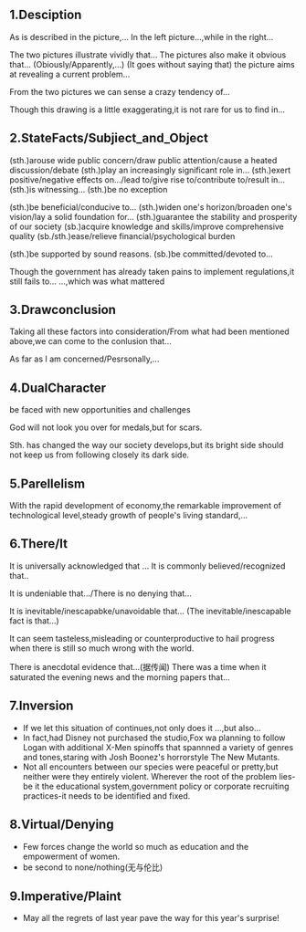 ## 1.Desciption

As is described in the picture,...
In the left picture...,while in the right...

The two pictures illustrate vividly that...
The pictures also make it obvious that...
(Obiously/Apparently,...)
(It goes without saying that) the picture aims at revealing a current problem...

From the two pictures we can sense a crazy tendency of...

Though this drawing is a little exaggerating,it is not rare for us to find in...

## 2.StateFacts/Subjiect_and_Object

(sth.)arouse wide public concern/draw public attention/cause a heated discussion/debate
(sth.)play an increasingly significant role in...
(sth.)exert positive/negative effects on.../lead to/give rise to/contribute to/result in...
(sth.)is witnessing... 
(sth.)be no exception

(sth.)be beneficial/conducive to...
(sth.)widen one's horizon/broaden one's vision/lay a solid foundation for...
(sth.)guarantee the stability and prosperity of our society
(sb.)acquire knowledge and skills/improve  comprehensive quality
(sb./sth.)ease/relieve financial/psychological burden

(sth.)be supported by sound reasons.
(sb.)be committed/devoted to...

Though the government has already taken pains to implement regulations,it still fails to...
...,which was what mattered 

## 3.Drawconclusion

Taking all these factors into consideration/From what had been mentioned above,we can come to the conlusion that...

As far as I am concerned/Pesrsonally,...

## 4.DualCharacter

be faced with new opportunities and challenges

God will not look you over for medals,but for scars.

Sth. has changed the way our society develops,but its bright side should not keep us from following closely its dark side.

## 5.Parellelism

With the rapid development of economy,the remarkable improvement of technological level,steady growth of people's living standard,...

## 6.There/It

It is universally acknowledged that ...
It is commonly believed/recognized that..

It is undeniable that.../There is no denying that...

It is inevitable/inescapabke/unavoidable that...
(The inevitable/inescapable fact is that...)

It can seem tasteless,misleading or counterproductive to hail progress when there is still so much wrong with the world.

There is anecdotal evidence that...(据传闻)
There was a time when it saturated the evening news and the morning papers that... 



## 7.Inversion

- If we let this situation of continues,not only does it ...,but also...
- In fact,had Disney not purchased the studio,Fox wa planning to follow Logan with additional X-Men spinoffs that spannned a variety of genres and tones,staring with Josh Boonez's horrorstyle The New Mutants.
- Not all encounters between our species were peaceful or pretty,but neither were they entirely violent.
Wherever the root of the problem lies-be it the educational system,government policy or corporate recruiting practices-it needs to be identified and fixed.

## 8.Virtual/Denying

- Few forces change the world so much as education and the empowerment of women.
- be second to none/nothing(无与伦比)

## 9.Imperative/Plaint

-  May all the regrets of last year pave the way for this year's surprise! 